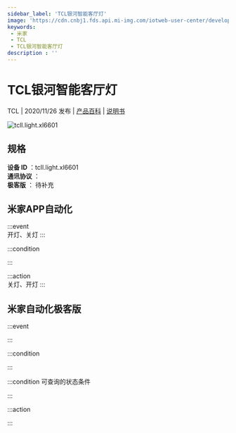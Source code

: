 ```yaml
---
sidebar_label: 'TCL银河智能客厅灯'
image: 'https://cdn.cnbj1.fds.api.mi-img.com/iotweb-user-center/developer_1679071742765fAdp1yC6.png?GalaxyAccessKeyId=AKVGLQWBOVIRQ3XLEW&Expires=9223372036854775807&Signature=W8591/AXXuoNVuR5JS5/0jYSZA4='
keywords: 
 - 米家
 - TCL
 - TCL银河智能客厅灯
description : ''
---
```

# TCL银河智能客厅灯

TCL | 2020/11/26 发布 | [产品百科](https://home.mi.com/webapp/content/baike/product/index.html?model=tcll.light.xl6601/) | [说明书](https://home.mi.com/views/introduction.html?model=tcll.light.xl6601&region=cn)

![tcll.light.xl6601](https://cdn.cnbj1.fds.api.mi-img.com/iotweb-user-center/developer_1679071742765fAdp1yC6.png?GalaxyAccessKeyId=AKVGLQWBOVIRQ3XLEW&Expires=9223372036854775807&Signature=W8591/AXXuoNVuR5JS5/0jYSZA4=)

## 规格  
> 
**设备 ID** ：tcll.light.xl6601  
**通讯协议** ：  
**极客版**  ： 待补充 


## 米家APP自动化  

:::event  
开灯、关灯
:::

:::condition  

:::

:::action   
关灯、开灯
:::

## 米家自动化极客版  

:::event  

:::

:::condition  

:::

:::condition 可查询的状态条件  

:::

:::action  

:::

        
